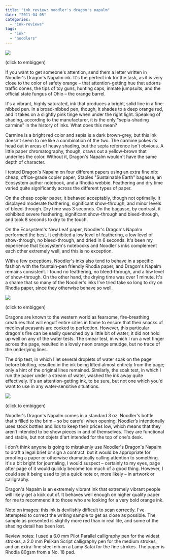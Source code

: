 ```yaml
---
title: "ink review: noodler's dragon's napalm"
date: "2011-04-05"
categories: 
  - "ink-reviews"
tags: 
  - "ink"
  - "noodlers"
---
```


[![](http://s3.media.squarespace.com/production/1431296/16917466/-plkMdN9L_Wk/TZpZXOR4B0I/AAAAAAAAARU/CD89vCXhbcA/s640/noodler%252527s%2Bdragon%252527s%2Bnapalm.jpg)](http://s3.media.squarespace.com/production/1431296/16917466/-plkMdN9L_Wk/TZpZXOR4B0I/AAAAAAAAARU/CD89vCXhbcA/s1600/noodler%252527s%2Bdragon%252527s%2Bnapalm.jpg)

(click to embiggen)

  

If you want to get someone's attention, send them a letter written in Noodler's Dragon's Napalm ink. It's the perfect ink for the task, as it is very close to the color of safety orange – that attention-getting hue that adorns traffic cones, the tips of toy guns, hunting caps, inmate jumpsuits, and the official state fungus of Ohio – the orange barrel.

  

It's a vibrant, highly saturated, ink that produces a bright, solid line in a fine-nibbed pen. In a broad-nibbed pen, though, it shades to a deep orange red, and it takes on a slightly pink tinge when under the right light. Speaking of shading, according to the manufacturer, it is the only "sepia-shading carmine" in the history of inks. What does this mean? 

  

Carmine is a bright red color and sepia is a dark brown-grey, but this ink doesn't seem to me like a combination of the two. The carmine pokes its head out in areas of heavy shading, but the sepia reference isn't obvious. A little paper chromatography, though, draws out a yellow-brown that underlies the color. Without it, Dragon's Napalm wouldn't have the same depth of character.

  

I tested Dragon's Napalm on four different papers using an extra fine nib: cheap, office-grade copier paper; Staples "Sustainable Earth" bagasse, an Ecosystem author notebook, and a Rhodia webbie. Feathering and dry time varied quite significantly across the different types of paper. 

  

On the cheap copier paper, it behaved acceptably, though not optimally. It displayed moderate feathering, significant show-through, and minor levels of bleed-through. Dry time was 3 seconds. On the bagasse, by contrast, it exhibited severe feathering, significant show-through and bleed-through, and took 8 seconds to dry to the touch.

  

On the Ecosystem's New Leaf paper, Noodler's Dragon's Napalm performed the best. It exhibited a low level of feathering, a low level of show-through, no bleed-through, and dried in 6 seconds. It's been my experience that Ecosystem's notebooks and Noodler's inks complement each other extremely well, and this is no exception.

  

With a few exceptions, Noodler's inks also tend to behave in a specific fashion with the fountain-pen friendly Rhodia paper, and Dragon's Napalm remains consistent. I found no feathering, no bleed-through, and a low level of show-through. On the other hand, the drying time was over 1 minute. It's a shame that so many of the Noodler's inks I've tried take so long to dry on Rhodia paper, since they otherwise behave so well.

  

  

[![](http://s3.media.squarespace.com/production/1431296/16917466/-wAOK74EvOZc/TZpZVLhKQII/AAAAAAAAARQ/EkMZAlFGy1k/s400/noodler%252527s%2Bdragon%252527s%2Bnapalm%2Bwater%2Btest.jpg)](http://s3.media.squarespace.com/production/1431296/16917466/-wAOK74EvOZc/TZpZVLhKQII/AAAAAAAAARQ/EkMZAlFGy1k/s1600/noodler%252527s%2Bdragon%252527s%2Bnapalm%2Bwater%2Btest.jpg)

(click to embiggen)

  

Dragons are known to the western world as fearsome, fire-breathing creatures that will engulf entire cities in flame to ensure that their snacks of medieval peasants are cooked to perfection. However, this particular dragon's fire can be easily quenched by a little bit of water; it did not hold up well on any of the water tests. The smear test, in which I run a wet finger across the page, resulted in a lovely neon orange smudge, but no trace of the underlying lines.

  

The drip test, in which I let several droplets of water soak on the page before blotting, resulted in the ink being lifted almost entirely from the page; only a hint of the original lines remained. Similarly, the soak test, in which I run the paper under a stream of water, washed the ink away quite effectively. It's an attention-getting ink, to be sure, but not one which you'd want to use in any water-sensitive situations.

  

  

[![](http://s3.media.squarespace.com/production/1431296/16917466/-DqhQQDxxPtI/TZpZZfYhheI/AAAAAAAAARY/3OXZvhiN0vM/s400/noodler%252527s%2Bdragon%252527s%2Bnapalm%2Bbottle.JPG)](http://s3.media.squarespace.com/production/1431296/16917466/-DqhQQDxxPtI/TZpZZfYhheI/AAAAAAAAARY/3OXZvhiN0vM/s1600/noodler%252527s%2Bdragon%252527s%2Bnapalm%2Bbottle.JPG)

(click to embiggen)

  

Noodler's Dragon's Napalm comes in a standard 3 oz. Noodler's bottle that's filled to the brim – so be careful when opening. Noodler’s intentionally uses stock bottles and lids to keep their prices low, which means that they aren’t intended to be show pieces in and of themselves. They are functional and stable, but not objets d'art intended for the top of one's desk.

  

I don't think anyone is going to mistakenly use Noodler's Dragon's Napalm to draft a legal brief or sign a contract, but it would be appropriate for proofing a paper or otherwise dramatically calling attention to something. It's a bit bright for journaling, I would suspect – certainly to my eyes, page after page of it would quickly become too much of a good thing. However, I could see it being used to jot a quick note or, more likely – in artwork or calligraphy.

  

Dragon's Napalm is an extremely vibrant ink that extremely vibrant people will likely get a kick out of. It behaves well enough on higher quality paper for me to recommend it to those who are looking for a very bold orange ink.

  

Note on images: this ink is devilishly difficult to scan correctly. I've attempted to correct the writing sample to get as close as possible. The sample as presented is slightly more red than in real life, and some of the shading detail has been lost.

  

Review notes: I used a 6.0 mm Pilot Parallel calligraphy pen for the widest strokes, a 2.0 mm Pelikan Script calligraphy pen for the medium strokes, and an extra-fine steel nib on a Lamy Safai for the fine strokes. The paper is Rhodia 80gsm from a No. 18 pad.
